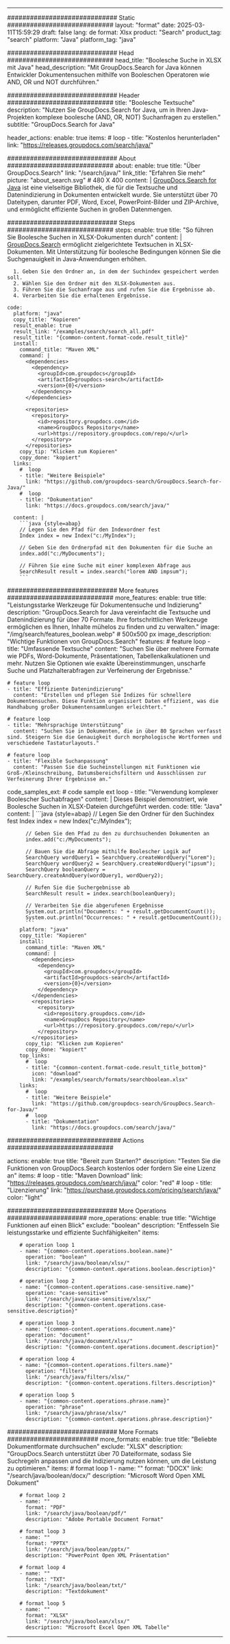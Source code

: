 
---
############################# Static ############################
layout: "format"
date:  2025-03-11T15:59:29
draft: false
lang: de
format: Xlsx
product: "Search"
product_tag: "search"
platform: "Java"
platform_tag: "java"

############################# Head ############################
head_title: "Boolesche Suche in XLSX mit Java"
head_description: "Mit GroupDocs.Search for Java können Entwickler Dokumentensuchen mithilfe von Booleschen Operatoren wie AND, OR und NOT durchführen."

############################# Header ############################
title: "Boolesche Textsuche" 
description: "Nutzen Sie GroupDocs.Search for Java, um in Ihren Java-Projekten komplexe boolesche (AND, OR, NOT) Suchanfragen zu erstellen."
subtitle: "GroupDocs.Search for Java" 

header_actions:
  enable: true
  items:
    #  loop
    - title: "Kostenlos herunterladen"
      link: "https://releases.groupdocs.com/search/java/"
      
############################# About ############################
about:
    enable: true
    title: "Über GroupDocs.Search"
    link: "/search/java/"
    link_title: "Erfahren Sie mehr"
    picture: "about_search.svg" # 480 X 400
    content: |
       [GroupDocs.Search for Java](/search/java/) ist eine vielseitige Bibliothek, die für die Textsuche und Datenindizierung in Dokumenten entwickelt wurde. Sie unterstützt über 70 Dateitypen, darunter PDF, Word, Excel, PowerPoint-Bilder und ZIP-Archive, und ermöglicht effiziente Suchen in großen Datenmengen.

############################# Steps ############################
steps:
    enable: true
    title: "So führen Sie Boolesche Suchen in XLSX-Dokumenten durch"
    content: |
      [GroupDocs.Search](/search/java/) ermöglicht zielgerichtete Textsuchen in XLSX-Dokumenten. Mit Unterstützung für boolesche Bedingungen können Sie die Suchgenauigkeit in Java-Anwendungen erhöhen.
      
      1. Geben Sie den Ordner an, in dem der Suchindex gespeichert werden soll.
      2. Wählen Sie den Ordner mit den XLSX-Dokumenten aus.
      3. Führen Sie die Suchanfrage aus und rufen Sie die Ergebnisse ab.
      4. Verarbeiten Sie die erhaltenen Ergebnisse.
   
    code:
      platform: "java"
      copy_title: "Kopieren"
      result_enable: true
      result_link: "/examples/search/search_all.pdf"
      result_title: "{common-content.format-code.result_title}"
      install:
        command_title: "Maven XML"
        command: |
          <dependencies>
            <dependency>
              <groupId>com.groupdocs</groupId>
              <artifactId>groupdocs-search</artifactId>
              <version>{0}</version>
            </dependency>
          </dependencies>

          <repositories>
            <repository>
              <id>repository.groupdocs.com</id>
              <name>GroupDocs Repository</name>
              <url>https://repository.groupdocs.com/repo/</url>
            </repository>
          </repositories>
        copy_tip: "Klicken zum Kopieren"
        copy_done: "kopiert"
      links:
        #  loop
        - title: "Weitere Beispiele"
          link: "https://github.com/groupdocs-search/GroupDocs.Search-for-Java/"
        #  loop
        - title: "Dokumentation"
          link: "https://docs.groupdocs.com/search/java/"
          
      content: |
        ```java {style=abap}
        // Legen Sie den Pfad für den Indexordner fest
        Index index = new Index("c:/MyIndex");

        // Geben Sie den Ordnerpfad mit den Dokumenten für die Suche an
        index.add("c:/MyDocuments");

        // Führen Sie eine Suche mit einer komplexen Abfrage aus
        SearchResult result = index.search("lorem AND impsum");
        ```            

############################# More features ############################
more_features:
  enable: true
  title: "Leistungsstarke Werkzeuge für Dokumentensuche und Indizierung"
  description: "GroupDocs.Search for Java vereinfacht die Textsuche und Datenindizierung für über 70 Formate. Ihre fortschrittlichen Werkzeuge ermöglichen es Ihnen, Inhalte mühelos zu finden und zu verwalten."
  image: "/img/search/features_boolean.webp" # 500x500 px
  image_description: "Wichtige Funktionen von GroupDocs.Search"
  features:
    # feature loop
    - title: "Umfassende Textsuche"
      content: "Suchen Sie über mehrere Formate wie PDFs, Word-Dokumente, Präsentationen, Tabellenkalkulationen und mehr. Nutzen Sie Optionen wie exakte Übereinstimmungen, unscharfe Suche und Platzhalterabfragen zur Verfeinerung der Ergebnisse."

    # feature loop
    - title: "Effiziente Datenindizierung"
      content: "Erstellen und pflegen Sie Indizes für schnellere Dokumentensuchen. Diese Funktion organisiert Daten effizient, was die Handhabung großer Dokumentensammlungen erleichtert."

    # feature loop
    - title: "Mehrsprachige Unterstützung"
      content: "Suchen Sie in Dokumenten, die in über 80 Sprachen verfasst sind. Steigern Sie die Genauigkeit durch morphologische Wortformen und verschiedene Tastaturlayouts."

    # feature loop
    - title: "Flexible Suchanpassung"
      content: "Passen Sie die Sucheinstellungen mit Funktionen wie Groß-/Kleinschreibung, Datumsbereichsfiltern und Ausschlüssen zur Verfeinerung Ihrer Ergebnisse an."
      
  code_samples_ext:
    # code sample ext loop
    - title: "Verwendung komplexer Boolescher Suchabfragen"
      content: |
        Dieses Beispiel demonstriert, wie Boolesche Suchen in XLSX-Dateien durchgeführt werden.
      code:
        title: "Java"
        content: |
          ```java {style=abap}
          // Legen Sie den Ordner für den Suchindex fest
          Index index = new Index("c:/MyIndex");
              
          // Geben Sie den Pfad zu den zu durchsuchenden Dokumenten an
          index.add("c:/MyDocuments");

          // Bauen Sie die Abfrage mithilfe Boolescher Logik auf
          SearchQuery wordQuery1 = SearchQuery.createWordQuery("Lorem");
          SearchQuery wordQuery2 = SearchQuery.createWordQuery("ipsum");
          SearchQuery booleanQuery = SearchQuery.createAndQuery(wordQuery1, wordQuery2);

          // Rufen Sie die Suchergebnisse ab
          SearchResult result = index.search(booleanQuery);
          
          // Verarbeiten Sie die abgerufenen Ergebnisse
          System.out.println("Documents: " + result.getDocumentCount());
          System.out.println("Occurrences: " + result.getDocumentCount());
          ```
        platform: "java"
        copy_title: "Kopieren"
        install:
          command_title: "Maven XML"
          command: |
            <dependencies>
              <dependency>
                <groupId>com.groupdocs</groupId>
                <artifactId>groupdocs-search</artifactId>
                <version>{0}</version>
              </dependency>
            </dependencies>
            <repositories>
              <repository>
                <id>repository.groupdocs.com</id>
                <name>GroupDocs Repository</name>
                <url>https://repository.groupdocs.com/repo/</url>
              </repository>
            </repositories>
          copy_tip: "Klicken zum Kopieren"
          copy_done: "kopiert"
        top_links:
          #  loop
          - title: "{common-content.format-code.result_title_bottom}"
            icon: "download"
            link: "/examples/search/formats/searchboolean.xlsx"
        links:
          #  loop
          - title: "Weitere Beispiele"
            link: "https://github.com/groupdocs-search/GroupDocs.Search-for-Java/"
          #  loop
          - title: "Dokumentation"
            link: "https://docs.groupdocs.com/search/java/"
            

            


############################## Actions ############################

actions:
  enable: true
  title: "Bereit zum Starten?"
  description: "Testen Sie die Funktionen von GroupDocs.Search kostenlos oder fordern Sie eine Lizenz an"
  items:
    #  loop
    - title: "Maven Download"
      link: "https://releases.groupdocs.com/search/java/"
      color: "red"
        #  loop
    - title: "Lizenzierung"
      link: "https://purchase.groupdocs.com/pricing/search/java/"
      color: "light"


############################# More Operations #####################
more_operations:
    enable: true
    title: "Wichtige Funktionen auf einen Blick"
    exclude: "boolean"
    description: "Entfesseln Sie leistungsstarke und effiziente Suchfähigkeiten"
    items: 
          
        # operation loop 1
        - name: "{common-content.operations.boolean.name}"
          operation: "boolean"
          link: "/search/java/boolean/xlsx/"
          description: "{common-content.operations.boolean.description}"

        # operation loop 2
        - name: "{common-content.operations.case-sensitive.name}"
          operation: "case-sensitive"
          link: "/search/java/case-sensitive/xlsx/"
          description: "{common-content.operations.case-sensitive.description}"

        # operation loop 3
        - name: "{common-content.operations.document.name}"
          operation: "document"
          link: "/search/java/document/xlsx/"
          description: "{common-content.operations.document.description}"

        # operation loop 4
        - name: "{common-content.operations.filters.name}"
          operation: "filters"
          link: "/search/java/filters/xlsx/"
          description: "{common-content.operations.filters.description}"

        # operation loop 5
        - name: "{common-content.operations.phrase.name}"
          operation: "phrase"
          link: "/search/java/phrase/xlsx/"
          description: "{common-content.operations.phrase.description}"
          
        
          
############################# More Formats ########################
more_formats:
    enable: true
    title: "Beliebte Dokumentformate durchsuchen"
    exclude: "XLSX"
    description: "GroupDocs.Search unterstützt über 70 Dateiformate, sodass Sie Suchregeln anpassen und die Indizierung nutzen können, um die Leistung zu optimieren."
    items: 
        # format loop 1
        - name: ""
          format: "DOCX"
          link: "/search/java/boolean/docx/"
          description: "Microsoft Word Open XML Dokument"
          
        # format loop 2
        - name: ""
          format: "PDF"
          link: "/search/java/boolean/pdf/"
          description: "Adobe Portable Document Format"
          
        # format loop 3
        - name: ""
          format: "PPTX"
          link: "/search/java/boolean/pptx/"
          description: "PowerPoint Open XML Präsentation"

        # format loop 4
        - name: ""
          format: "TXT"
          link: "/search/java/boolean/txt/"
          description: "Textdokument"
          
        # format loop 5
        - name: ""
          format: "XLSX"
          link: "/search/java/boolean/xlsx/"
          description: "Microsoft Excel Open XML Tabelle"
  

---